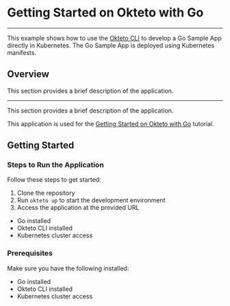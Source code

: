 # Getting Started on Okteto with Go

---

This example shows how to use the [Okteto CLI](https://github.com/okteto/okteto) to develop a Go Sample App directly in Kubernetes. The Go Sample App is deployed using Kubernetes manifests.

## Overview

This section provides a brief description of the application.

---

This section provides a brief description of the application.

This application is used for the [Getting Started on Okteto with Go](https://www.okteto.com/docs/samples/golang/) tutorial.

## Getting Started

### Steps to Run the Application

Follow these steps to get started:

1. Clone the repository
2. Run `okteto up` to start the development environment
3. Access the application at the provided URL
- Go installed
- Okteto CLI installed
- Kubernetes cluster access
### Prerequisites

Make sure you have the following installed:

- Go installed
- Okteto CLI installed
- Kubernetes cluster access
